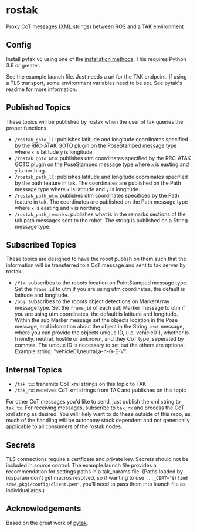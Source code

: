 # rostak

Proxy CoT messages (XML strings) between ROS and a TAK environment

## Config

Install pytak v5 using one of the [installation methods](https://github.com/ampledata/pytak#installation).
This requires Python 3.6 or greater.

See the example launch file.  Just needs a url for the TAK endpoint.
If using a TLS transport, some environment variables need to be set.
See pytak's readme for more information.

## Published Topics
These topics will be published by rostak when the user of tak queries the proper functions. 

- `/rostak_goto_ll`: publishes latitude and longitude coordinates specified by the RRC-ATAK GOTO plugin on the PoseStamped message type where `x` is latitude `y` is longitude.
- `/rostak_goto_utm`: publishes utm coordinates specified by the RRC-ATAK GOTO plugin on the PoseStamped message type where `x` is easting and `y` is northing.
- `/rostak_path_ll`: publishes latitude and longitude coorsinates specified by the path feature in tak. The coordinates are published on the Path message type where `x` is latitude and `y` is longitude.
- `/rostak_path_utm`: publishes utm coordinates specificed by the Path feature in tak. The coordinates are published on the Path message type where `x` is easting and `y` is northing.
- `/rostak_path_remarks`: publishes what is in the remarks sections of the tak path messages sent to the robot. The string is published on a String message type. 

## Subscribed Topics 
These topics are designed to have the robot publish on them such that the information will be transferred to a CoT message and sent to tak server by rostak.

- `/fix`: subscribes to the robots location on PointStamped message type. Set the `frame_id` to utm if you are using utm coordinates, the default is latitude and longitude. 
- `/obj`: subscribes to the robots object detections on MarkerArray message type. Set the `frame_id` of each sub Marker message to utm if you are using utm coordinates, the default is latitude and longitude. Within the sub Marker message set the objects location in the Pose message, and infomation about the object in the String `text` message, where you can provide the objects unique ID, (i.e. vehicle01), whether is friendly, neutral, hostile or unknown, and they CoT type, seperated by commas. The unique ID is necessary to set but the others are optional. Example string: "vehicle01,neutral,a-n-G-E-V".

## Internal Topics

- `/tak_tx`: transmits CoT xml strings on this topic to TAK
- `/tak_rx`: receives CoT xml strings from TAK and publishes on this topic

For other CoT messages you'd like to send, just publish the xml string to `tak_tx`.
For receiving messages, subscribe to `tak_rx` and process the CoT xml string as desired.
You will likely want to do these outside of this repo, as much of the handling will be 
autonomy stack dependent and not generically applicable to all consumers of the rostak nodes.

## Secrets

TLS connections require a certficate and private key.
Secrets should not be included in source control.
The example.launch file provides a recommendation for 
settings paths in a tak_params file. (Paths loaded by
rosparam don't get macros resolved, so if wanting to 
use `..._CERT="$(find some_pkg)/config/client.pem"`, 
you'll need to pass them into launch file as individual
args.)

## Acknowledgements

Based on the great work of [pytak](https://github.com/ampledata/pytak).
